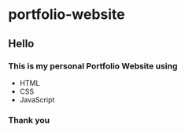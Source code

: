# portfolio-website
<h2>Hello</h2>
<h3>This is my personal Portfolio Website using</h3>
<ul>
  <li>HTML</li>
  <li>CSS</li>
  <li>JavaScript</li>
</ul>
<h3>Thank you</h3>
